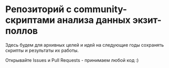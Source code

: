 # Репозиторий с community-скриптами анализа данных экзит-поллов

Здесь будем для архивных целей и идей на следующие годы сохранять скрипты и результаты их работы.

Открывайте Issues и Pull Requests - принимаем любой код :)
